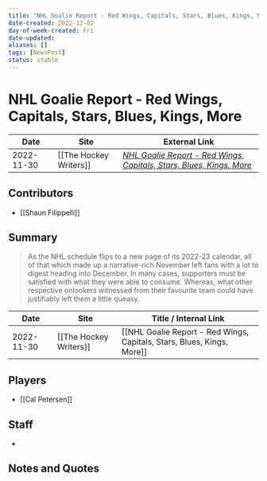 ```yaml
---
title: "NHL Goalie Report - Red Wings, Capitals, Stars, Blues, Kings, More"
date-created: 2022-12-02
day-of-week-created: Fri
date-updated: 
aliases: []
tags: [NewsPost]
status: stable
---
```


# NHL Goalie Report - Red Wings, Capitals, Stars, Blues, Kings, More

| Date       | Site                   | External Link                                                                                                                            |
| ---------- | ---------------------- | ---------------------------------------------------------------------------------------------------------------------------------------- |
| 2022-11-30 | [[The Hockey Writers]] | [*NHL Goalie Report - Red Wings, Capitals, Stars, Blues, Kings, More*](https://thehockeywriters.com/nhl-goalie-report-november-2022-23/#:~:text=Kings%20Dethrone%20Petersen%20Following%20Consistent%20Failure) |

## Contributors
- [[Shaun Filippelli]]

## Summary
> As the NHL schedule flips to a new page of its 2022-23 calendar, all of that which made up a narrative-rich November left fans with a lot to digest heading into December. In many cases, supporters must be satisfied with what they were able to consume. Whereas, what other respective onlookers witnessed from their favourite team could have justifiably left them a little queasy.

| Date       | Site                   | Title / Internal Link                                                  |
| ---------- | ---------------------- | ---------------------------------------------------------------------- |
| 2022-11-30 | [[The Hockey Writers]] | [[NHL Goalie Report - Red Wings, Capitals, Stars, Blues, Kings, More]] |

## Players
- [[Cal Petersen]]

## Staff
- 

## Notes and Quotes
> 

